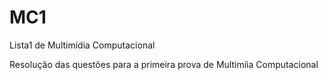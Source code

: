 MC1
===

Lista1 de Multim&iacute;dia Computacional

Resolu&ccedil;&atilde;o das quest&otilde;es para a primeira prova de Multim&iacute;ia Computacional
